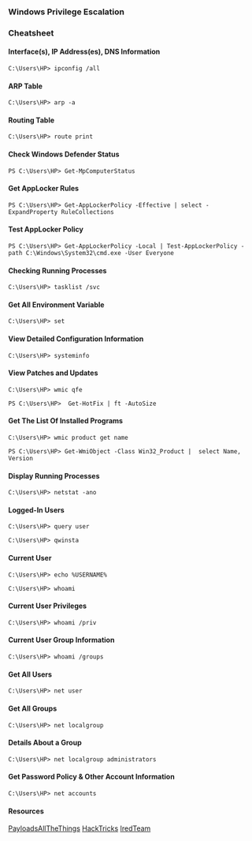 ### Windows Privilege Escalation

### Cheatsheet

#### Interface(s), IP Address(es), DNS Information

```
C:\Users\HP> ipconfig /all
```

#### ARP Table

```
C:\Users\HP> arp -a
```

#### Routing Table

```
C:\Users\HP> route print
```

#### Check Windows Defender Status

```
PS C:\Users\HP> Get-MpComputerStatus
```

#### Get AppLocker Rules

```
PS C:\Users\HP> Get-AppLockerPolicy -Effective | select -ExpandProperty RuleCollections
```

#### Test AppLocker Policy

```
PS C:\Users\HP> Get-AppLockerPolicy -Local | Test-AppLockerPolicy -path C:\Windows\System32\cmd.exe -User Everyone
```

#### Checking Running Processes

```
C:\Users\HP> tasklist /svc
```

#### Get All Environment Variable

```
C:\Users\HP> set
```

#### View Detailed Configuration Information

```
C:\Users\HP> systeminfo
```

#### View Patches and Updates

```
C:\Users\HP> wmic qfe

PS C:\Users\HP>  Get-HotFix | ft -AutoSize
```

#### Get The List Of Installed Programs

```
C:\Users\HP> wmic product get name

PS C:\Users\HP> Get-WmiObject -Class Win32_Product |  select Name, Version
```

#### Display Running Processes

```
C:\Users\HP> netstat -ano
```

#### Logged-In Users

```
C:\Users\HP> query user

C:\Users\HP> qwinsta
```

#### Current User

```
C:\Users\HP> echo %USERNAME%

C:\Users\HP> whoami
```

#### Current User Privileges

```
C:\Users\HP> whoami /priv
```

#### Current User Group Information

```
C:\Users\HP> whoami /groups
```

#### Get All Users

```
C:\Users\HP> net user
```

#### Get All Groups

```
C:\Users\HP> net localgroup
```

#### Details About a Group

```
C:\Users\HP> net localgroup administrators
```

#### Get Password Policy & Other Account Information

```
C:\Users\HP> net accounts
```







#### Resources
[PayloadsAllTheThings](https://github.com/swisskyrepo/PayloadsAllTheThings/blob/master/Methodology%20and%20Resources/Windows%20-%20Privilege%20Escalation.md)
[HackTricks](https://book.hacktricks.xyz/windows-hardening/windows-local-privilege-escalation)
[IredTeam](https://www.ired.team/offensive-security/)

